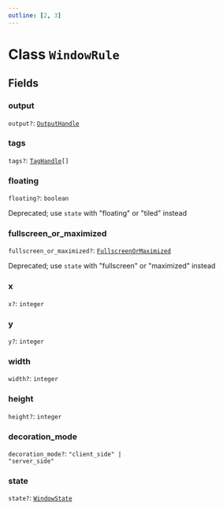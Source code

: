 ```yaml
---
outline: [2, 3]
---
```


# Class `WindowRule`




## Fields

### output <Badge type="danger" text="nullable" />

`output?`: <code><a href="/lua-reference/classes/OutputHandle">OutputHandle</a></code>



### tags <Badge type="danger" text="nullable" />

`tags?`: <code><a href="/lua-reference/classes/TagHandle">TagHandle</a>[]</code>



### floating <Badge type="danger" text="nullable" />

`floating?`: <code>boolean</code>

Deprecated; use `state` with "floating" or "tiled" instead

### fullscreen_or_maximized <Badge type="danger" text="nullable" />

`fullscreen_or_maximized?`: <code><a href="/lua-reference/enums/FullscreenOrMaximized">FullscreenOrMaximized</a></code>

Deprecated; use `state` with "fullscreen" or "maximized" instead

### x <Badge type="danger" text="nullable" />

`x?`: <code>integer</code>



### y <Badge type="danger" text="nullable" />

`y?`: <code>integer</code>



### width <Badge type="danger" text="nullable" />

`width?`: <code>integer</code>



### height <Badge type="danger" text="nullable" />

`height?`: <code>integer</code>



### decoration_mode <Badge type="danger" text="nullable" />

`decoration_mode?`: <code>"client_side" | "server_side"</code>



### state <Badge type="danger" text="nullable" />

`state?`: <code><a href="/lua-reference/enums/WindowState">WindowState</a></code>




